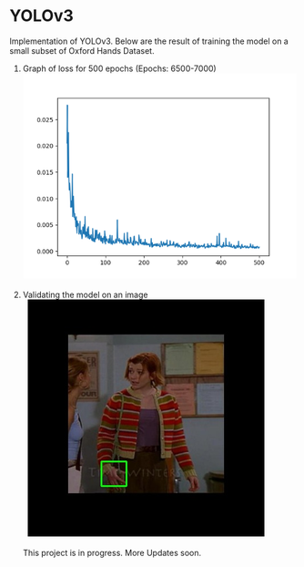# YOLOv3 
Implementation of YOLOv3.
Below are the result of training the model on a small subset of Oxford Hands Dataset. <br>
1. Graph of loss for 500 epochs (Epochs: 6500-7000)
![](images/final-loss_7000.png)<br><br>
2. Validating the model on an image <br>
&nbsp; ![](images/Result.jpg)<br><br>
This project is in progress. More Updates soon.
